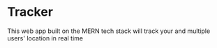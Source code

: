 # Tracker
This web app built on the MERN tech stack will track your and multiple users' location in real time
